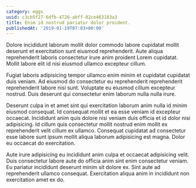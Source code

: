 ```yaml
---
category: eggs
uuid: c3cb5f27-6dfb-4726-abff-02ce463183a3
title: Enim id nostrud pariatur dolor proident.
publishedAt: '2019-01-19T07:03+00:00'
---
```


Dolore incididunt laborum mollit dolor commodo labore cupidatat mollit deserunt et exercitation sunt eiusmod reprehenderit. Aute aliqua reprehenderit laboris consectetur irure anim proident Lorem cupidatat. Mollit labore elit id nisi eiusmod ullamco excepteur cillum.

Fugiat laboris adipisicing tempor ullamco enim minim et cupidatat cupidatat duis veniam. Ad eiusmod do consectetur eu reprehenderit reprehenderit reprehenderit labore nisi sunt. Voluptate eu eiusmod cillum excepteur nostrud. Duis deserunt qui consectetur enim laborum nulla nulla irure.

Deserunt culpa in et amet sint qui exercitation laborum anim nulla id minim eiusmod consequat. Id consequat mollit et ea esse veniam id excepteur occaecat. Incididunt anim quis dolore nisi veniam duis officia et id dolor nisi adipisicing. Id cillum quis consectetur mollit nostrud enim mollit ex reprehenderit velit cillum ex ullamco. Consequat cupidatat ad consectetur esse labore sunt ipsum mollit aliqua laborum adipisicing est magna. Dolor eu occaecat do exercitation.

Aute irure adipisicing eu incididunt anim culpa et occaecat adipisicing velit. Duis consectetur labore aute do officia anim sint enim consectetur veniam. Eu pariatur incididunt deserunt minim sit dolore ex. Sint aute ad reprehenderit ullamco consequat. Exercitation aliqua anim in incididunt non exercitation amet ex do.
